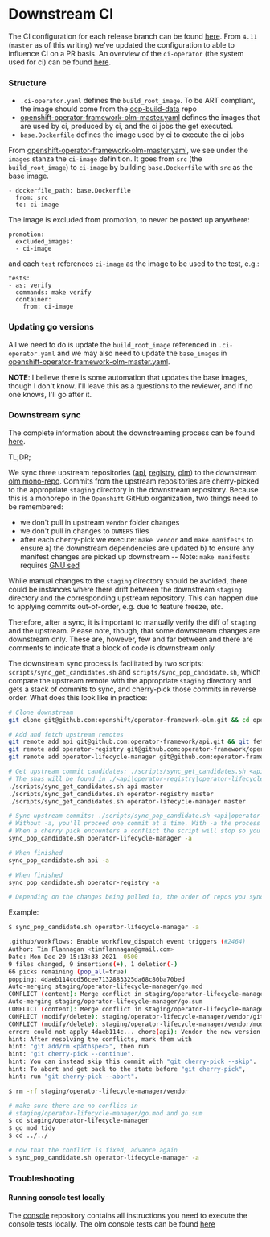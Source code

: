 # Downstream CI

The CI configuration for each release branch can be found [here](https://github.com/openshift/release/tree/master/ci-operator/config/openshift/operator-framework-olm).
From `4.11` (`master` as of this writing) we've updated the configuration to able to influence CI on a PR basis. An overview of the `ci-operator` (the system used for ci)
can be found [here](https://docs.ci.openshift.org/docs/architecture/ci-operator/).

### Structure

 * `.ci-operator.yaml` defines the `build_root_image`. To be ART compliant, the image should come from the [ocp-build-data](https://github.com/openshift/ocp-build-data/) repo
 * [openshift-operator-framework-olm-master.yaml](https://github.com/openshift/release/blob/master/ci-operator/config/openshift/operator-framework-olm/openshift-operator-framework-olm-master.yaml) defines the images that are used by ci, produced by ci, and the ci jobs the get executed.
 * `base.Dockerfile` defines the image used by ci to execute the ci jobs

From [openshift-operator-framework-olm-master.yaml](https://github.com/openshift/release/blob/master/ci-operator/config/openshift/operator-framework-olm/openshift-operator-framework-olm-master.yaml), we see under the `images` stanza the `ci-image` definition.
It goes from `src` (the `build_root_image`) to `ci-image` by building `base.Dockerfile` with `src` as the base image.

```
- dockerfile_path: base.Dockerfile
  from: src
  to: ci-image
```

The image is excluded from promotion, to never be posted up anywhere:

```
promotion:
  excluded_images:
  - ci-image
```

and each `test` references `ci-image` as the image to be used to the test, e.g.:

```
tests:
- as: verify
  commands: make verify
  container:
    from: ci-image
```

### Updating go versions

All we need to do is update the `build_root_image` referenced in `.ci-operator.yaml` and we may also need to update the `base_images` in [openshift-operator-framework-olm-master.yaml](https://github.com/openshift/release/blob/master/ci-operator/config/openshift/operator-framework-olm/openshift-operator-framework-olm-master.yaml). 

**NOTE**: I believe there is some automation that updates the base images, though I don't know. I'll leave this as a questions to the reviewer, and if no one knows, I'll go after it.

### Downstream sync

The complete information about the downstreaming process can be found [here](https://docs.google.com/document/d/139yXeOqAJbV1ndC7Q4NbaOtzbSdNpcuJan0iemORd3g/edit).

TL;DR;

We sync three upstream repositories ([api](https://github.com/operator-framework/api), [registry](https://github.com/operator-framework/operator-registry), [olm](https://github.com/operator-framework/operator-lifecycle-manager)) to the downstream [olm mono-repo](https://github.com/openshift/operator-framework-olm). Commits from the upstream repositories are cherry-picked to the appropriate `staging` directory in the downstream repository. Because this is a monorepo in the `Openshift` GitHub organization, two things need to be remembered:
 - we don't pull in upstream `vendor` folder changes
 - we don't pull in changes to `OWNERS` files
 - after each cherry-pick we execute: `make vendor` and `make manifests` to ensure a) the downstream dependencies are updated b) to ensure any manifest changes are picked up downstream
 -- Note: `make manifests` requires [GNU sed](https://www.gnu.org/software/sed/)

 While manual changes to the `staging` directory should be avoided, there could be instances where there drift between the downstream `staging` directory and the corresponding upstream repository. This can happen due to applying commits out-of-order, e.g. due to feature freeze, etc.

 Therefore, after a sync, it is important to manually verify the diff of `staging` and the upstream. Please note, though, that some downstream changes are downstream only. These are, however, few and far between and there are comments to indicate that a block of code is downstream only.

 The downstream sync process is facilitated by two scripts: `scripts/sync_get_candidates.sh` and `scripts/sync_pop_candidate.sh`, which compare the upstream remote with the appropriate `staging` directory and gets a stack of commits to sync, and cherry-pick those commits in reverse order. What does this look like in practice:

 ```bash
# Clone downstream
git clone git@github.com:openshift/operator-framework-olm.git && cd operator-framework-olm

# Add and fetch upstream remotes
git remote add api git@github.com:operator-framework/api.git && git fetch api
git remote add operator-registry git@github.com:operator-framework/operator-registry.git && git fetch operator-registry
git remote add operator-lifecycle-manager git@github.com:operator-framework/operator-lifecycle-manager.git && git fetch operator-lifecycle-manager

# Get upstream commit candidates: ./scripts/sync_get_candidates.sh <api|operator-registry|operator-lifecycle-manager> <branch>
# The shas will be found in ./<api|operator-registry|operator-lifecycle-manager>.cherrypick
./scripts/sync_get_candidates.sh api master 
./scripts/sync_get_candidates.sh operator-registry master 
./scripts/sync_get_candidates.sh operator-lifecycle-manager master

# Sync upstream commits: ./scripts/sync_pop_candidate.sh <api|operator-registry|operator-lifecycle-manager> [-a]
# Without -a, you'll proceed one commit at a time. With -a the process will conclude once there are no more commits.
# When a cherry pick encounters a conflict the script will stop so you can manually fix it.
sync_pop_candidate.sh operator-lifecycle-manager -a

# When finished
sync_pop_candidate.sh api -a

# When finished
sync_pop_candidate.sh operator-registry -a

# Depending on the changes being pulled in, the order of repos you sync _could_ matter and _could_ leave a commit in an unbuildable state
 ```

 Example: 

 ```bash
$ sync_pop_candidate.sh operator-lifecycle-manager -a

.github/workflows: Enable workflow_dispatch event triggers (#2464)
 Author: Tim Flannagan <timflannagan@gmail.com>
 Date: Mon Dec 20 15:13:33 2021 -0500
 9 files changed, 9 insertions(+), 1 deletion(-)
66 picks remaining (pop_all=true)
popping: 4daeb114ccd56cee7132883325da68c80ba70bed
Auto-merging staging/operator-lifecycle-manager/go.mod
CONFLICT (content): Merge conflict in staging/operator-lifecycle-manager/go.mod
Auto-merging staging/operator-lifecycle-manager/go.sum
CONFLICT (content): Merge conflict in staging/operator-lifecycle-manager/go.sum
CONFLICT (modify/delete): staging/operator-lifecycle-manager/vendor/github.com/operator-framework/api/pkg/validation/doc.go deleted in HEAD and modified in 4daeb114c (chore(api): Vendor the new version of api repo (#2525)).  Version 4daeb114c (chore(api): Vendor the new version of api repo (#2525)) of staging/operator-lifecycle-manager/vendor/github.com/operator-framework/api/pkg/validation/doc.go left in tree.
CONFLICT (modify/delete): staging/operator-lifecycle-manager/vendor/modules.txt deleted in HEAD and modified in 4daeb114c (chore(api): Vendor the new version of api repo (#2525)).  Version 4daeb114c (chore(api): Vendor the new version of api repo (#2525)) of staging/operator-lifecycle-manager/vendor/modules.txt left in tree.
error: could not apply 4daeb114c... chore(api): Vendor the new version of api repo (#2525)
hint: After resolving the conflicts, mark them with
hint: "git add/rm <pathspec>", then run
hint: "git cherry-pick --continue".
hint: You can instead skip this commit with "git cherry-pick --skip".
hint: To abort and get back to the state before "git cherry-pick",
hint: run "git cherry-pick --abort".

$ rm -rf staging/operator-lifecycle-manager/vendor

# make sure there are no conflics in 
# staging/operator-lifecycle-manager/go.mod and go.sum
$ cd staging/operator-lifecycle-manager
$ go mod tidy
$ cd ../../

# now that the conflict is fixed, advance again
$ sync_pop_candidate.sh operator-lifecycle-manager -a
 ```

### Troubleshooting

#### Running console test locally

The [console](https://github.com/openshift/console) repository contains all instructions you need to execute the console tests locally. The olm console tests can be found [here](https://github.com/openshift/console/tree/master/frontend/packages/operator-lifecycle-manager)